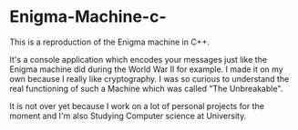 # Enigma-Machine-c-
This is a reproduction of the Enigma machine in C++.

 It's a console application which encodes your messages just like the Enigma machine did during the World War II for example.
 I made it on my own because I really like cryptography. I was so curious to understand the real functioning of such a Machine which was called "The Unbreakable".
 
 It is not over yet because I work on a lot of personal projects for the moment and I'm also Studying Computer science at University.
